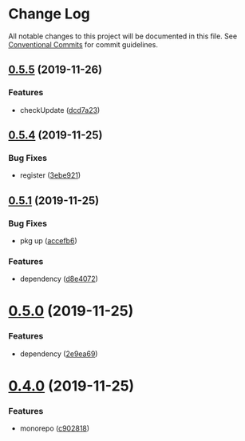 # Change Log

All notable changes to this project will be documented in this file.
See [Conventional Commits](https://conventionalcommits.org) for commit guidelines.

## [0.5.5](https://github.com/ez-fe/ez/compare/v0.5.4...v0.5.5) (2019-11-26)


### Features

* checkUpdate ([dcd7a23](https://github.com/ez-fe/ez/commit/dcd7a23c904bf681f8adcf2fd79de783600839a2))





## [0.5.4](https://github.com/ez-fe/ez/compare/v0.5.3...v0.5.4) (2019-11-25)


### Bug Fixes

* register ([3ebe921](https://github.com/ez-fe/ez/commit/3ebe92158e2001eab62dc0530908fb0283ea01d0))





## [0.5.1](https://github.com/ez-fe/ez/compare/v0.5.0...v0.5.1) (2019-11-25)


### Bug Fixes

* pkg up ([accefb6](https://github.com/ez-fe/ez/commit/accefb6f5706f23d0963945d2559739e74531a22))


### Features

* dependency ([d8e4072](https://github.com/ez-fe/ez/commit/d8e40725feedfb9a3aa87597db1a69b7aa4d29fc))





# [0.5.0](https://github.com/ez-fe/ez/compare/v0.4.0...v0.5.0) (2019-11-25)


### Features

* dependency ([2e9ea69](https://github.com/ez-fe/ez/commit/2e9ea697ccd604b5ebba701ad58ba5ca2f634d09))





# [0.4.0](https://github.com/ez-fe/ez/compare/v0.3.0...v0.4.0) (2019-11-25)


### Features

* monorepo ([c902818](https://github.com/ez-fe/ez/commit/c902818d1fde1dfb4096813fd690c625e3b31570))

